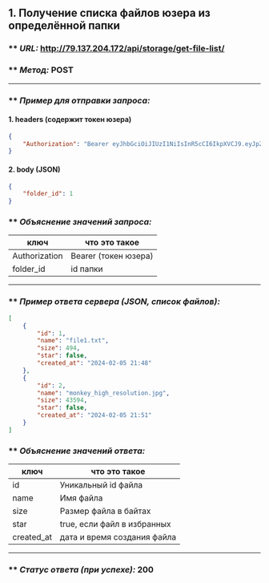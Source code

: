 ## 1. Получение списка файлов юзера из определённой папки

### ** _URL:_ http://79.137.204.172/api/storage/get-file-list/

### ** _Метод:_ POST

<hr>

### ** _Пример для отправки запроса:_

#### 1. headers (содержит токен юзера)

```json
{
    "Authorization": "Bearer eyJhbGciOiJIUzI1NiIsInR5cCI6IkpXVCJ9.eyJpZCI6NSwiZXhwIjoxNzA2MjE5MjMyfQ.yMy6RiCFvhitLZ0IavmQS4P_O1-ksLQgaA8JsB3LLl0"
}
```

#### 2. body (JSON)

```json
{
    "folder_id": 1
}
```

### ** _Объяснение значений запроса:_

| ключ          | что это такое        |
|---------------|----------------------|
| Authorization | Bearer (токен юзера) |
| folder_id     | id папки             |

<hr>

### ** _Пример ответа сервера (JSON, список файлов):_

```json
[
    {
        "id": 1,
        "name": "file1.txt",
        "size": 494,
        "star": false,
        "created_at": "2024-02-05 21:48"
    },
    {
        "id": 2,
        "name": "monkey_high_resolution.jpg",
        "size": 43594,
        "star": false,
        "created_at": "2024-02-05 21:51"
    }
]
```

### ** _Объяснение значений ответа:_

| ключ       | что это такое               |
|------------|-----------------------------|
| id         | Уникальный id файла         |
| name       | Имя файла                   |
| size       | Размер файла в байтах       |
| star       | true, если файл в избранных |
| created_at | дата и время создания файла |

<hr>

### ** _Статус ответа (при успехе):_ 200
